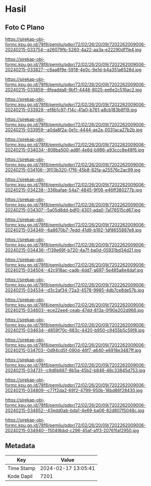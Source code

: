 # Hasil

## Foto C Plano

https://sirekap-obj-formc.kpu.go.id/78f8/pemilu/pdpr/72/02/26/20/09/7202262009006-20240215-033754--a26079fb-5260-4a22-aa3a-e22290df11e4.jpg

https://sirekap-obj-formc.kpu.go.id/78f8/pemilu/pdpr/72/02/26/20/09/7202262009006-20240215-033827--c6aa8f9e-5918-4e0c-9e1d-b4a351a6528d.jpg

https://sirekap-obj-formc.kpu.go.id/78f8/pemilu/pdpr/72/02/26/20/09/7202262009006-20240215-033859--8feadda8-9bf1-4448-8025-ee6e2c516ac2.jpg

https://sirekap-obj-formc.kpu.go.id/78f8/pemilu/pdpr/72/02/26/20/09/7202262009006-20240215-033928--ef8b1c97-f14c-41a0-b761-a8cb183b8f19.jpg

https://sirekap-obj-formc.kpu.go.id/78f8/pemilu/pdpr/72/02/26/20/09/7202262009006-20240215-033959--a0da8f2a-0e1c-4444-ae2a-0031aca27b2b.jpg

https://sirekap-obj-formc.kpu.go.id/78f8/pemilu/pdpr/72/02/26/20/09/7202262009006-20240215-034034--808ba500-ad8f-4e6d-b986-a93ccc8e48f6.jpg

https://sirekap-obj-formc.kpu.go.id/78f8/pemilu/pdpr/72/02/26/20/09/7202262009006-20240215-034106--3f03b320-f7f6-45b8-82fa-a25576c2ac99.jpg

https://sirekap-obj-formc.kpu.go.id/78f8/pemilu/pdpr/72/02/26/20/09/7202262009006-20240215-034238--336bafae-54a7-4845-9f06-e46ff380277b.jpg

https://sirekap-obj-formc.kpu.go.id/78f8/pemilu/pdpr/72/02/26/20/09/7202262009006-20240215-034307--5a05d8dd-bdf0-4301-ada0-7a176515cd67.jpg

https://sirekap-obj-formc.kpu.go.id/78f8/pemilu/pdpr/72/02/26/20/09/7202262009006-20240215-034349--6a8670b7-7edd-41d9-b192-1df8655887e8.jpg

https://sirekap-obj-formc.kpu.go.id/78f8/pemilu/pdpr/72/02/26/20/09/7202262009006-20240215-034436--f139e69f-b720-4a7f-ba0d-05931bd34d21.jpg

https://sirekap-obj-formc.kpu.go.id/78f8/pemilu/pdpr/72/02/26/20/09/7202262009006-20240215-034504--42c918ac-cadb-4dd7-a697-5e485a8e4daf.jpg

https://sirekap-obj-formc.kpu.go.id/78f8/pemilu/pdpr/72/02/26/20/09/7202262009006-20240215-034534--d3c2af34-72a3-4578-9985-4db7ce8de57b.jpg

https://sirekap-obj-formc.kpu.go.id/78f8/pemilu/pdpr/72/02/26/20/09/7202262009006-20240215-034603--ece22ee4-ceab-47dd-813a-0f90e202d966.jpg

https://sirekap-obj-formc.kpu.go.id/78f8/pemilu/pdpr/72/02/26/20/09/7202262009006-20240215-034634--4859f70c-683c-4420-b950-c9455b5c59f8.jpg

https://sirekap-obj-formc.kpu.go.id/78f8/pemilu/pdpr/72/02/26/20/09/7202262009006-20240215-034703--0d94cd5f-090d-46f7-a640-e6918e3487ff.jpg

https://sirekap-obj-formc.kpu.go.id/78f8/pemilu/pdpr/72/02/26/20/09/7202262009006-20240215-034731--c9d6b687-8b5a-45b2-b846-48c33845d753.jpg

https://sirekap-obj-formc.kpu.go.id/78f8/pemilu/pdpr/72/02/26/20/09/7202262009006-20240215-034809--c77f2da2-69f2-4799-950b-18bd86f28430.jpg

https://sirekap-obj-formc.kpu.go.id/78f8/pemilu/pdpr/72/02/26/20/09/7202262009006-20240215-034852--43edd0ab-bda1-4e69-ba06-82d807f5048c.jpg

https://sirekap-obj-formc.kpu.go.id/78f8/pemilu/pdpr/72/02/26/20/09/7202262009006-20240215-034940--15049bbd-c296-45af-a1f3-20761faf2950.jpg


## Metadata

| Key        | Value               |
| ---------- | ------------------- |
| Time Stamp | 2024-02-17 13:05:41 |
| Kode Dapil | 7201                |




